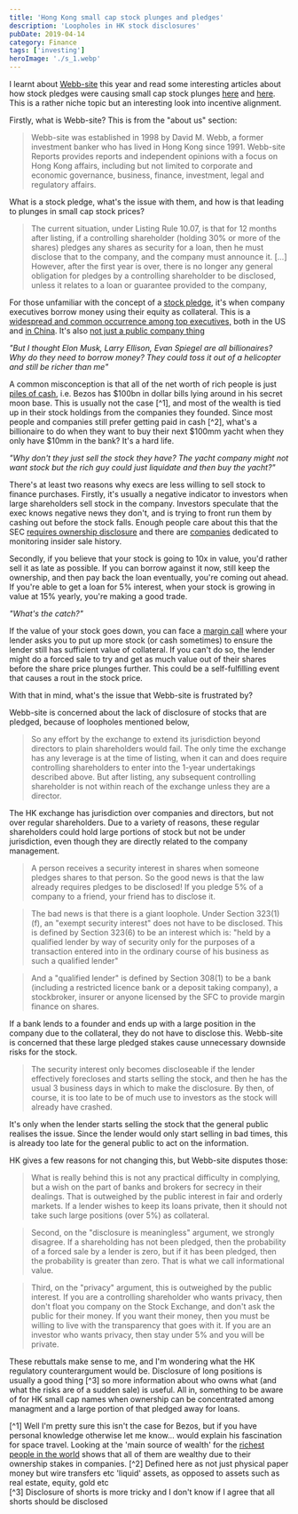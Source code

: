 ```yaml
---
title: 'Hong Kong small cap stock plunges and pledges'
description: 'Loopholes in HK stock disclosures'
pubDate: 2019-04-14
category: Finance
tags: ['investing']
heroImage: './s_1.webp'
---
```


I learnt about [Webb-site](https://webb-site.com/pages/aboutus.asp 'about us') this year and read some interesting articles about how stock pledges were causing small cap stock plunges [here](https://webb-site.com/articles/pledge.asp 'long article') and [here](https://webb-site.com/articles/pledges.asp 'short article'). This is a rather niche topic but an interesting look into incentive alignment.

Firstly, what is Webb-site? This is from the "about us" section:

> Webb-site was established in 1998 by David M. Webb, a former investment banker who has lived in Hong Kong since 1991. Webb-site Reports provides reports and independent opinions with a focus on Hong Kong affairs, including but not limited to corporate and economic governance, business, finance, investment, legal and regulatory affairs.

What is a stock pledge, what's the issue with them, and how is that leading to plunges in small cap stock prices?

> The current situation, under Listing Rule 10.07, is that for 12 months after listing, if a controlling shareholder (holding 30% or more of the shares) pledges any shares as security for a loan, then he must disclose that to the company, and the company must announce it. \[...\] However, after the first year is over, there is no longer any general obligation for pledges by a controlling shareholder to be disclosed, unless it relates to a loan or guarantee provided to the company,

For those unfamiliar with the concept of a [stock pledge](https://www.sec.gov/Archives/edgar/data/937556/000119312507123994/dex1039.htm 'SEC form'), it's when company executives borrow money using their equity as collateral. This is a [widespread and common occurrence among top executives,](https://www.reuters.com/article/us-usa-executives-loans-idUSKCN0T61Y620151117 'reuters article') both in the US and [in China](hhttps://www.washingtonpost.com/business/whats-share-pledging-and-why-is-china-concerned-quicktake/2018/10/23/67408404-d72c-11e8-8384-bcc5492fef49_story.html?utm_term=.06bfbb2dd052 'china share pledge'). It's also [not just a public company thing](https://www.recode.net/2018/1/17/16902002/startup-silicon-valley-bank-sharespost-collateral-bank-loans 'sharespost')

_"But I thought Elon Musk, Larry Ellison, Evan Spiegel are all billionaires? Why do they need to borrow money? They could toss it out of a helicopter and still be richer than me"_

A common misconception is that all of the net worth of rich people is just [piles of cash](https://www.forbes.com/lists/fictional15/2011/profile/smaug.html 'cash'), i.e. Bezos has $100bn in dollar bills lying around in his secret moon base. This is usually not the case [^1], and most of the wealth is tied up in their stock holdings from the companies they founded. Since most people and companies still prefer getting paid in cash [^2], what's a billionaire to do when they want to buy their next $100mm yacht when they only have $10mm in the bank? It's a hard life.

_"Why don't they just sell the stock they have? The yacht company might not want stock but the rich guy could just liquidate and then buy the yacht?"_

There's at least two reasons why execs are less willing to sell stock to finance purchases. Firstly, it's usually a negative indicator to investors when large shareholders sell stock in the company. Investors speculate that the exec knows negative news they don't, and is trying to front run them by cashing out before the stock falls. Enough people care about this that the SEC [requires ownership disclosure](https://www.investopedia.com/terms/f/form4.asp 'form 4') and there are [companies](https://www.insiderscore.com/ 'insiderscore') dedicated to monitoring insider sale history.

Secondly, if you believe that your stock is going to 10x in value, you'd rather sell it as late as possible. If you can borrow against it now, still keep the ownership, and then pay back the loan eventually, you're coming out ahead. If you're able to get a loan for 5% interest, when your stock is growing in value at 15% yearly, you're making a good trade.

_"What's the catch?"_

If the value of your stock goes down, you can face a [margin call](https://www.investopedia.com/terms/m/margincall.asp 'margin') where your lender asks you to put up more stock (or cash sometimes) to ensure the lender still has sufficient value of collateral. If you can't do so, the lender might do a forced sale to try and get as much value out of their shares before the share price plunges further. This could be a self-fulfilling event that causes a rout in the stock price.

With that in mind, what's the issue that Webb-site is frustrated by?

Webb-site is concerned about the lack of disclosure of stocks that are pledged, because of loopholes mentioned below,

> So any effort by the exchange to extend its jurisdiction beyond directors to plain shareholders would fail. The only time the exchange has any leverage is at the time of listing, when it can and does require controlling shareholders to enter into the 1-year undertakings described above. But after listing, any subsequent controlling shareholder is not within reach of the exchange unless they are a director.

The HK exchange has jurisdiction over companies and directors, but not over regular shareholders. Due to a variety of reasons, these regular shareholders could hold large portions of stock but not be under jurisdiction, even though they are directly related to the company management.

> A person receives a security interest in shares when someone pledges shares to that person. So the good news is that the law already requires pledges to be disclosed! If you pledge 5% of a company to a friend, your friend has to disclose it.

> The bad news is that there is a giant loophole. Under Section 323(1)(f), an "exempt security interest" does not have to be disclosed. This is defined by Section 323(6) to be an interest which is: "held by a qualified lender by way of security only for the purposes of a transaction entered into in the ordinary course of his business as such a qualified lender"

> And a "qualified lender" is defined by Section 308(1) to be a bank (including a restricted licence bank or a deposit taking company), a stockbroker, insurer or anyone licensed by the SFC to provide margin finance on shares.

If a bank lends to a founder and ends up with a large position in the company due to the collateral, they do not have to disclose this. Webb-site is concerned that these large pledged stakes cause unnecessary downside risks for the stock.

> The security interest only becomes discloseable if the lender effectively forecloses and starts selling the stock, and then he has the usual 3 business days in which to make the disclosure. By then, of course, it is too late to be of much use to investors as the stock will already have crashed.

It's only when the lender starts selling the stock that the general public realises the issue. Since the lender would only start selling in bad times, this is already too late for the general public to act on the information.

HK gives a few reasons for not changing this, but Webb-site disputes those:

> What is really behind this is not any practical difficulty in complying, but a wish on the part of banks and brokers for secrecy in their dealings. That is outweighed by the public interest in fair and orderly markets. If a lender wishes to keep its loans private, then it should not take such large positions (over 5%) as collateral.

> Second, on the "disclosure is meaningless" argument, we strongly disagree. If a shareholding has not been pledged, then the probability of a forced sale by a lender is zero, but if it has been pledged, then the probability is greater than zero. That is what we call informational value.

> Third, on the "privacy" argument, this is outweighed by the public interest. If you are a controlling shareholder who wants privacy, then don't float you company on the Stock Exchange, and don't ask the public for their money. If you want their money, then you must be willing to live with the transparency that goes with it. If you are an investor who wants privacy, then stay under 5% and you will be private.

These rebuttals make sense to me, and I'm wondering what the HK regulatory counterargument would be. Disclosure of long positions is usually a good thing [^3] so more information about who owns what (and what the risks are of a sudden sale) is useful. All in, something to be aware of for HK small cap names when ownership can be concentrated among managment and a large portion of that pledged away for loans.

[^1] Well I'm pretty sure this isn't the case for Bezos, but if you have personal knowledge otherwise let me know... would explain his fascination for space travel. Looking at the 'main source of wealth' for the [richest people in the world](https://en.wikipedia.org/wiki/List_of_richest_people_in_the_world 'rich ppl') shows that all of them are wealthy due to their ownership stakes in companies.
[^2] Defined here as not just physical paper money but wire transfers etc 'liquid' assets, as opposed to assets such as real estate, equity, gold etc  
[^3] Disclosure of shorts is more tricky and I don't know if I agree that all shorts should be disclosed
